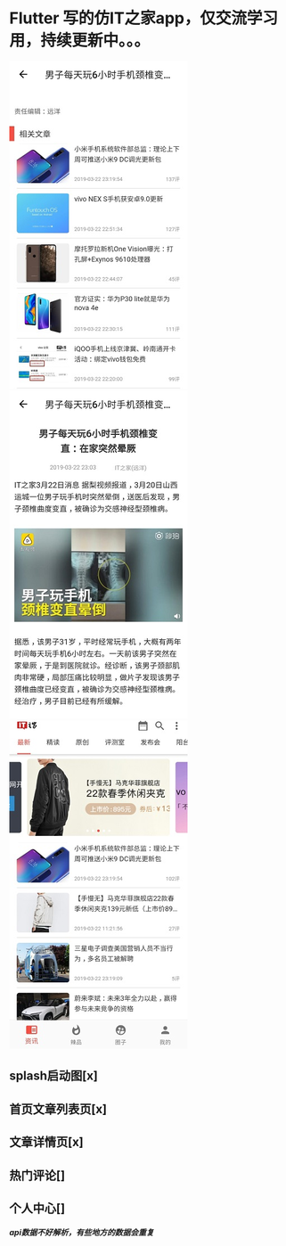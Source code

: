 # Flutter 写的仿IT之家app，仅交流学习用，持续更新中。。。

![](show_image/1.jpg)
![](show_image/2.jpg)
![](show_image/3.jpg)

## splash启动图[x]
## 首页文章列表页[x]
## 文章详情页[x]
## 热门评论[]
## 个人中心[]

##### api数据不好解析，有些地方的数据会重复


